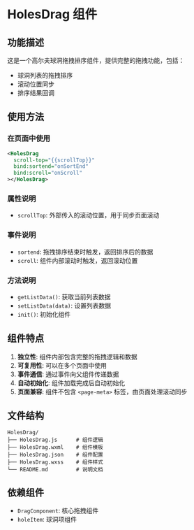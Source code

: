 # HolesDrag 组件

## 功能描述
这是一个高尔夫球洞拖拽排序组件，提供完整的拖拽功能，包括：
- 球洞列表的拖拽排序
- 滚动位置同步
- 排序结果回调

## 使用方法

### 在页面中使用
```xml
<HolesDrag 
  scroll-top="{{scrollTop}}"
  bind:sortend="onSortEnd"
  bind:scroll="onScroll"
></HolesDrag>
```

### 属性说明
- `scrollTop`: 外部传入的滚动位置，用于同步页面滚动

### 事件说明
- `sortend`: 拖拽排序结束时触发，返回排序后的数据
- `scroll`: 组件内部滚动时触发，返回滚动位置

### 方法说明
- `getListData()`: 获取当前列表数据
- `setListData(data)`: 设置列表数据
- `init()`: 初始化组件

## 组件特点
1. **独立性**: 组件内部包含完整的拖拽逻辑和数据
2. **可复用性**: 可以在多个页面中使用
3. **事件通信**: 通过事件向父组件传递数据
4. **自动初始化**: 组件加载完成后自动初始化
5. **页面兼容**: 组件不包含 `<page-meta>` 标签，由页面处理滚动同步

## 文件结构
```
HolesDrag/
├── HolesDrag.js      # 组件逻辑
├── HolesDrag.wxml    # 组件模板
├── HolesDrag.json    # 组件配置
├── HolesDrag.wxss    # 组件样式
└── README.md         # 说明文档
```

## 依赖组件
- `DragComponent`: 核心拖拽组件
- `holeItem`: 球洞项组件 